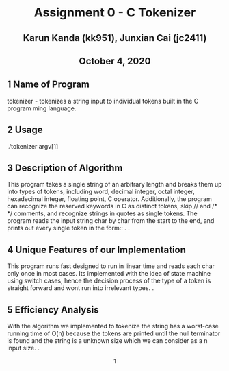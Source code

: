 <h1 align="center"> Assignment 0 - C Tokenizer</h1>

  <h2 align="center"> Karun Kanda (kk951), Junxian Cai (jc2411)</h2>

 <h2 align="center"> October 4, 2020 </h2>

<h2> 1 Name of Program </h2>
 <p>tokenizer - tokenizes a string input to individual tokens built in the C program
ming language.</p>

<h2>  2 Usage </h2>

 <p>./tokenizer argv[1] </p>

<h2> 3 Description of Algorithm </h2>

 <p>This program takes a single string of an arbitrary length and breaks them up
into types of tokens, including word, decimal integer, octal integer, hexadecimal
integer, floating point, C operator. Additionally, the program can recognize the
reserved keywords in C as distinct tokens, skip // and /* */ comments, and
recognize strings in quotes as single tokens. The program reads the input string
char by char from the start to the end, and prints out every single token in the
form:<token type>: <token name>. .</p>

<h2> 4 Unique Features of our Implementation </h2>

 <p>This program runs fast designed to run in linear time and reads each char only
once in most cases. Its implemented with the idea of state machine using switch
cases, hence the decision process of the type of a token is straight forward and
wont run into irrelevant types. .</p>

<h2> 5 Efficiency Analysis </h2>

 <p>With the algorithm we implemented to tokenize the string has a worst-case
running time of O(n) because the tokens are printed until the null terminator
is found and the string is a unknown size which we can consider as a n input
size. .</p>

<p style="text-align: center;">1</p>





